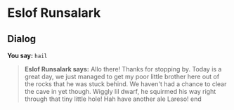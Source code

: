 # Eslof Runsalark
## Dialog

**You say:** `hail`



>**Eslof Runsalark says:** Allo there!  Thanks for stopping by.  Today is a great day, we just managed to get my poor little brother here out of the rocks that he was stuck behind.  We haven't had a chance to clear the cave in yet though.  Wiggly lil dwarf, he squirmed his way right through that tiny little hole!  Hah have another ale Lareso!
end
